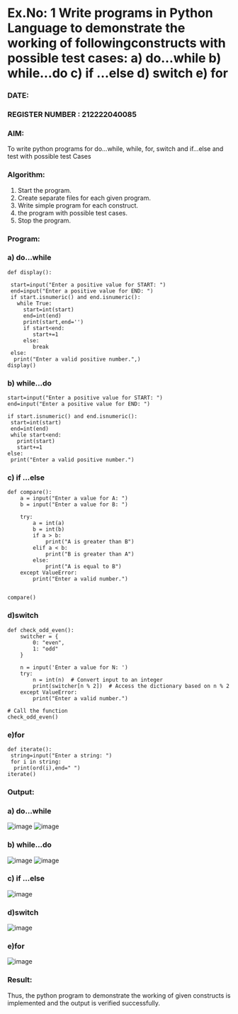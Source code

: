 # Ex.No: 1 Write programs in Python Language to demonstrate the working of followingconstructs with possible test cases: a) do…while b) while…do c) if …else d) switch e) for 

### DATE:                                                                            
### REGISTER NUMBER : 212222040085

### AIM:  
To write python programs for do…while, while, for, switch and if…else and test with possible test 
Cases 

### Algorithm:
1. Start the program.
2. Create separate files for each given program.
3. Write simple program for each construct.
4.  the program with possible test cases.
5. Stop the program.
### Program:
### a) do…while 
```
def display(): 
 
 start=input("Enter a positive value for START: ") 
 end=input("Enter a positive value for END: ") 
 if start.isnumeric() and end.isnumeric(): 
   while True: 
     start=int(start) 
     end=int(end)  
     print(start,end='')  
     if start<end: 
        start+=1 
     else: 
        break 
 else: 
  print("Enter a valid positive number.",)
display()
```
### b) while…do
```
start=input("Enter a positive value for START: ") 
end=input("Enter a positive value for END: ")

if start.isnumeric() and end.isnumeric(): 
 start=int(start) 
 end=int(end) 
 while start<end: 
   print(start) 
   start+=1 
else: 
 print("Enter a valid positive number.")
```
### c) if …else 
```
def compare(): 
    a = input("Enter a value for A: ") 
    b = input("Enter a value for B: ") 
    
    try: 
        a = int(a) 
        b = int(b) 
        if a > b: 
            print("A is greater than B") 
        elif a < b: 
            print("B is greater than A") 
        else: 
            print("A is equal to B") 
    except ValueError: 
        print("Enter a valid number.")


compare()

```
### d)switch
```
def check_odd_even(): 
    switcher = { 
        0: "even", 
        1: "odd" 
    } 
    
    n = input('Enter a value for N: ') 
    try: 
        n = int(n)  # Convert input to an integer
        print(switcher[n % 2])  # Access the dictionary based on n % 2
    except ValueError: 
        print("Enter a valid number.") 

# Call the function
check_odd_even()

```
### e)for
```
def iterate(): 
 string=input("Enter a string: ") 
 for i in string: 
  print(ord(i),end=" ") 
iterate() 
```













### Output:


### a) do…while
![image](https://github.com/user-attachments/assets/6af9b788-5e56-453f-887e-b4995602a12a)
![image](https://github.com/user-attachments/assets/d962af1b-f22b-4073-9d4e-36e5104eefcd)


### b) while…do
![image](https://github.com/user-attachments/assets/39e14987-f626-42a4-9758-5962ac5f1d33)
![image](https://github.com/user-attachments/assets/fa361c0b-b5c0-4728-a907-f5c28f557f3d)



### c) if …else 
![image](https://github.com/user-attachments/assets/b1b6aaca-9b6f-4723-90e2-d166ce411bb7)



### d)switch
![image](https://github.com/user-attachments/assets/99913595-47a5-497d-a62f-818c195c8c8a)

### e)for
![image](https://github.com/user-attachments/assets/9c545a28-60ca-4595-bfab-c17180151b16)






### Result:
Thus, the python program to demonstrate the working of given constructs is implemented and the output is verified successfully.


